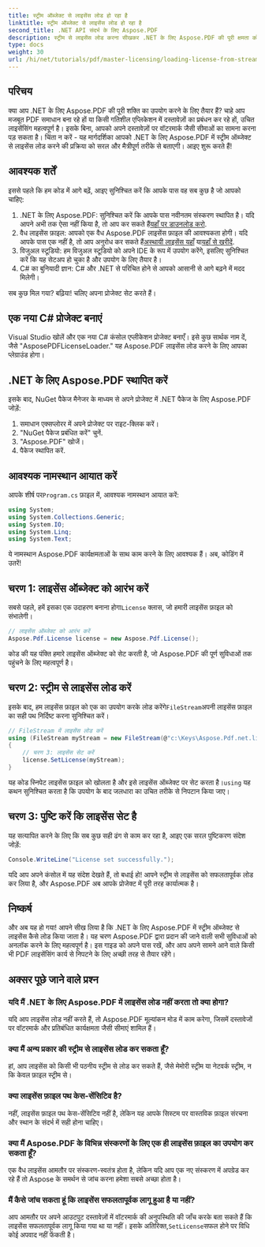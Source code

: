 ```yaml
---
title: स्ट्रीम ऑब्जेक्ट से लाइसेंस लोड हो रहा है
linktitle: स्ट्रीम ऑब्जेक्ट से लाइसेंस लोड हो रहा है
second_title: .NET API संदर्भ के लिए Aspose.PDF
description: स्ट्रीम से लाइसेंस लोड करना सीखकर .NET के लिए Aspose.PDF की पूरी क्षमता को अनलॉक करें। यह व्यापक गाइड चरण-दर-चरण निर्देश प्रदान करता है।
type: docs
weight: 30
url: /hi/net/tutorials/pdf/master-licensing/loading-license-from-stream-object/
---
```

## परिचय

क्या आप .NET के लिए Aspose.PDF की पूरी शक्ति का उपयोग करने के लिए तैयार हैं? चाहे आप मजबूत PDF समाधान बना रहे हों या किसी गतिशील एप्लिकेशन में दस्तावेज़ों का प्रबंधन कर रहे हों, उचित लाइसेंसिंग महत्वपूर्ण है। इसके बिना, आपको अपने दस्तावेज़ों पर वॉटरमार्क जैसी सीमाओं का सामना करना पड़ सकता है। चिंता न करें - यह मार्गदर्शिका आपको .NET के लिए Aspose.PDF में स्ट्रीम ऑब्जेक्ट से लाइसेंस लोड करने की प्रक्रिया को सरल और मैत्रीपूर्ण तरीके से बताएगी। आइए शुरू करते हैं!

## आवश्यक शर्तें

इससे पहले कि हम कोड में आगे बढ़ें, आइए सुनिश्चित करें कि आपके पास वह सब कुछ है जो आपको चाहिए:

1.  .NET के लिए Aspose.PDF: सुनिश्चित करें कि आपके पास नवीनतम संस्करण स्थापित है। यदि आपने अभी तक ऐसा नहीं किया है, तो आप कर सकते हैं[यहाँ पर डाउनलोड करो](https://releases.aspose.com/pdf/net/).
2.  वैध लाइसेंस फ़ाइल: आपको एक वैध Aspose.PDF लाइसेंस फ़ाइल की आवश्यकता होगी। यदि आपके पास एक नहीं है, तो आप अनुरोध कर सकते हैं[अस्थायी लाइसेंस यहाँ](https://purchase.aspose.com/temporary-license/) या[यहाँ से खरीदें](https://purchase.aspose.com/buy).
3. विजुअल स्टूडियो: हम विजुअल स्टूडियो को अपने IDE के रूप में उपयोग करेंगे, इसलिए सुनिश्चित करें कि यह सेटअप हो चुका है और उपयोग के लिए तैयार है।
4. C# का बुनियादी ज्ञान: C# और .NET से परिचित होने से आपको आसानी से आगे बढ़ने में मदद मिलेगी।

सब कुछ मिल गया? बढ़िया! चलिए अपना प्रोजेक्ट सेट करते हैं।

## एक नया C# प्रोजेक्ट बनाएं

Visual Studio खोलें और एक नया C# कंसोल एप्लीकेशन प्रोजेक्ट बनाएँ। इसे कुछ सार्थक नाम दें, जैसे "AsposePDFLicenseLoader." यह Aspose.PDF लाइसेंस लोड करने के लिए आपका प्लेग्राउंड होगा।

## .NET के लिए Aspose.PDF स्थापित करें

इसके बाद, NuGet पैकेज मैनेजर के माध्यम से अपने प्रोजेक्ट में .NET पैकेज के लिए Aspose.PDF जोड़ें:

1. समाधान एक्सप्लोरर में अपने प्रोजेक्ट पर राइट-क्लिक करें।
2. "NuGet पैकेज प्रबंधित करें" चुनें.
3. "Aspose.PDF" खोजें।
4. पैकेज स्थापित करें.

## आवश्यक नामस्थान आयात करें

 आपके शीर्ष पर`Program.cs` फ़ाइल में, आवश्यक नामस्थान आयात करें:

```csharp
using System;
using System.Collections.Generic;
using System.IO;
using System.Linq;
using System.Text;
```

ये नामस्थान Aspose.PDF कार्यक्षमताओं के साथ काम करने के लिए आवश्यक हैं। अब, कोडिंग में उतरें!

## चरण 1: लाइसेंस ऑब्जेक्ट को आरंभ करें

 सबसे पहले, हमें इसका एक उदाहरण बनाना होगा`License` क्लास, जो हमारी लाइसेंस फ़ाइल को संभालेगी।

```csharp
// लाइसेंस ऑब्जेक्ट को आरंभ करें
Aspose.Pdf.License license = new Aspose.Pdf.License();
```

कोड की यह पंक्ति हमारे लाइसेंस ऑब्जेक्ट को सेट करती है, जो Aspose.PDF की पूर्ण सुविधाओं तक पहुंचने के लिए महत्वपूर्ण है।

## चरण 2: स्ट्रीम से लाइसेंस लोड करें

 इसके बाद, हम लाइसेंस फ़ाइल को एक का उपयोग करके लोड करेंगे`FileStream`अपनी लाइसेंस फ़ाइल का सही पथ निर्दिष्ट करना सुनिश्चित करें।

```csharp
// FileStream में लाइसेंस लोड करें
using (FileStream myStream = new FileStream(@"c:\Keys\Aspose.Pdf.net.lic", FileMode.Open))
{
    // चरण 3: लाइसेंस सेट करें
    license.SetLicense(myStream);
}
```

 यह कोड स्निपेट लाइसेंस फ़ाइल को खोलता है और इसे लाइसेंस ऑब्जेक्ट पर सेट करता है।`using` यह कथन सुनिश्चित करता है कि उपयोग के बाद जलधारा का उचित तरीके से निपटान किया जाए।

## चरण 3: पुष्टि करें कि लाइसेंस सेट है

यह सत्यापित करने के लिए कि सब कुछ सही ढंग से काम कर रहा है, आइए एक सरल पुष्टिकरण संदेश जोड़ें:

```csharp
Console.WriteLine("License set successfully.");
```

यदि आप अपने कंसोल में यह संदेश देखते हैं, तो बधाई हो! आपने स्ट्रीम से लाइसेंस को सफलतापूर्वक लोड कर लिया है, और Aspose.PDF अब आपके प्रोजेक्ट में पूरी तरह कार्यात्मक है।

## निष्कर्ष

और अब यह हो गया! आपने सीख लिया है कि .NET के लिए Aspose.PDF में स्ट्रीम ऑब्जेक्ट से लाइसेंस कैसे लोड किया जाता है। यह चरण Aspose.PDF द्वारा प्रदान की जाने वाली सभी सुविधाओं को अनलॉक करने के लिए महत्वपूर्ण है। इस गाइड को अपने पास रखें, और आप अपने सामने आने वाले किसी भी PDF लाइसेंसिंग कार्य से निपटने के लिए अच्छी तरह से तैयार रहेंगे।

## अक्सर पूछे जाने वाले प्रश्न

### यदि मैं .NET के लिए Aspose.PDF में लाइसेंस लोड नहीं करता तो क्या होगा?  
यदि आप लाइसेंस लोड नहीं करते हैं, तो Aspose.PDF मूल्यांकन मोड में काम करेगा, जिसमें दस्तावेजों पर वॉटरमार्क और प्रतिबंधित कार्यक्षमता जैसी सीमाएं शामिल हैं।

### क्या मैं अन्य प्रकार की स्ट्रीम से लाइसेंस लोड कर सकता हूँ?  
हां, आप लाइसेंस को किसी भी पठनीय स्ट्रीम से लोड कर सकते हैं, जैसे मेमोरी स्ट्रीम या नेटवर्क स्ट्रीम, न कि केवल फ़ाइल स्ट्रीम से।

### क्या लाइसेंस फ़ाइल पथ केस-सेंसिटिव है?  
नहीं, लाइसेंस फ़ाइल पथ केस-सेंसिटिव नहीं है, लेकिन यह आपके सिस्टम पर वास्तविक फ़ाइल संरचना और स्थान के संदर्भ में सही होना चाहिए।

### क्या मैं Aspose.PDF के विभिन्न संस्करणों के लिए एक ही लाइसेंस फ़ाइल का उपयोग कर सकता हूँ?  
एक वैध लाइसेंस आमतौर पर संस्करण-स्वतंत्र होता है, लेकिन यदि आप एक नए संस्करण में अपग्रेड कर रहे हैं तो Aspose के समर्थन से जांच करना हमेशा सबसे अच्छा होता है।

### मैं कैसे जांच सकता हूं कि लाइसेंस सफलतापूर्वक लागू हुआ है या नहीं?  
 आप आमतौर पर अपने आउटपुट दस्तावेज़ों में वॉटरमार्क की अनुपस्थिति की जाँच करके बता सकते हैं कि लाइसेंस सफलतापूर्वक लागू किया गया था या नहीं। इसके अतिरिक्त,`SetLicense`सफल होने पर विधि कोई अपवाद नहीं फेंकती है।